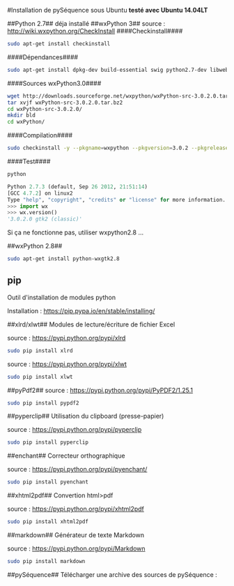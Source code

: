 #Installation de pySéquence sous Ubuntu
**testé avec Ubuntu 14.04LT**

##Python 2.7##
déja installé
##wxPython 3##
source : http://wiki.wxpython.org/CheckInstall
####Checkinstall####
```bash
sudo apt-get install checkinstall
```

####Dépendances####
```bash
sudo apt-get install dpkg-dev build-essential swig python2.7-dev libwebkitgtk-dev libjpeg-dev libtiff-dev checkinstall ubuntu-restricted-extras freeglut3 freeglut3-dev libgtk2.0-dev  libsdl1.2-dev libgstreamer-plugins-base0.10-dev 
```

####Sources wxPython3.0####
```bash
wget http://downloads.sourceforge.net/wxpython/wxPython-src-3.0.2.0.tar.bz2
tar xvjf wxPython-src-3.0.2.0.tar.bz2
cd wxPython-src-3.0.2.0/
mkdir bld
cd wxPython/
```

####Compilation####
```bash
sudo checkinstall -y --pkgname=wxpython --pkgversion=3.0.2 --pkgrelease=1 --pkglicense=wxWidgets --pkgsource=http://www.wxpython.org/ --maintainer=reingart@gmail.com --requires=python-wxversion,python2.7,python -D  python build-wxpython.py --build_dir=../bld --install
```

####Test####
```bash
python
```
```python
Python 2.7.3 (default, Sep 26 2012, 21:51:14) 
[GCC 4.7.2] on linux2
Type "help", "copyright", "credits" or "license" for more information.
>>> import wx
>>> wx.version()
'3.0.2.0 gtk2 (classic)'
```

Si ça ne fonctionne pas, utiliser wxpython2.8 ...




##wxPython 2.8##
```bash
sudo apt-get install python-wxgtk2.8
```

## pip ##
Outil d'installation de modules python

Installation : https://pip.pypa.io/en/stable/installing/

##xlrd/xlwt##
Modules de lecture/écriture de fichier Excel

source : https://pypi.python.org/pypi/xlrd
```bash
sudo pip install xlrd
```

source : https://pypi.python.org/pypi/xlwt
```bash
sudo pip install xlwt
```

##pyPdf2##
source : https://pypi.python.org/pypi/PyPDF2/1.25.1
```bash
sudo pip install pypdf2
```

##pyperclip##
Utilisation du clipboard (presse-papier)

source : https://pypi.python.org/pypi/pyperclip
```bash
sudo pip install pyperclip
```

##enchant##
Correcteur orthographique

source : https://pypi.python.org/pypi/pyenchant/
```bash
sudo pip install pyenchant
```

##xhtml2pdf##
Convertion html>pdf

source :  https://pypi.python.org/pypi/xhtml2pdf
```bash
sudo pip install xhtml2pdf
```

##markdown##
Générateur de texte Markdown

source :  https://pypi.python.org/pypi/Markdown
```bash
sudo pip install markdown
```


##pySéquence##
Télécharger une archive des sources de pySéquence : 

